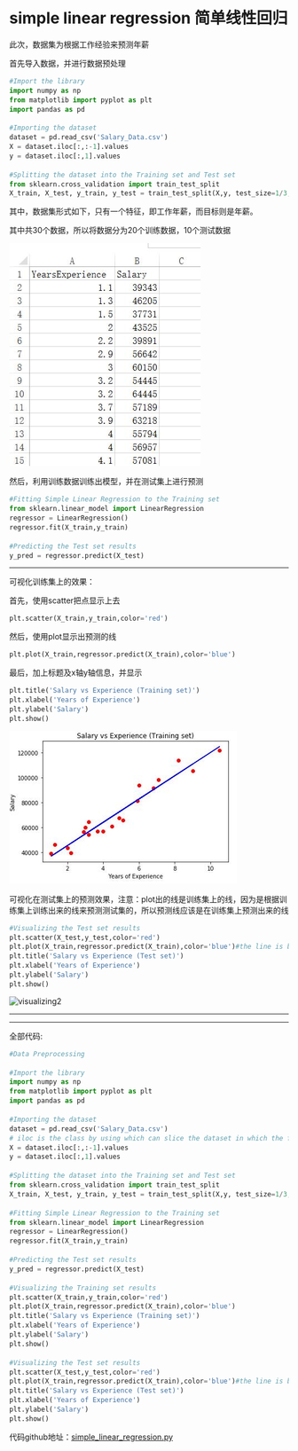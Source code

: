 # simple linear regression 简单线性回归

此次，数据集为根据工作经验来预测年薪

首先导入数据，并进行数据预处理

```python
#Import the library
import numpy as np
from matplotlib import pyplot as plt
import pandas as pd

#Importing the dataset
dataset = pd.read_csv('Salary_Data.csv')
X = dataset.iloc[:,:-1].values
y = dataset.iloc[:,1].values

#Splitting the dataset into the Training set and Test set
from sklearn.cross_validation import train_test_split
X_train, X_test, y_train, y_test = train_test_split(X,y, test_size=1/3, random_state=0 )
```

其中，数据集形式如下，只有一个特征，即工作年薪，而目标则是年薪。

其中共30个数据，所以将数据分为20个训练数据，10个测试数据

![Salary_Data_screenshoot](pic/Salary_Data_screenshoot.jpg)

然后，利用训练数据训练出模型，并在测试集上进行预测

```python
#Fitting Simple Linear Regression to the Training set
from sklearn.linear_model import LinearRegression
regressor = LinearRegression()
regressor.fit(X_train,y_train)

#Predicting the Test set results
y_pred = regressor.predict(X_test)
```

---



可视化训练集上的效果：

首先，使用scatter把点显示上去

```python
plt.scatter(X_train,y_train,color='red')
```

然后，使用plot显示出预测的线

```python
plt.plot(X_train,regressor.predict(X_train),color='blue')

```

最后，加上标题及x轴y轴信息，并显示

```python
plt.title('Salary vs Experience (Training set)')
plt.xlabel('Years of Experience')
plt.ylabel('Salary')
plt.show()
```

![visualizing1](pic\visualizing1.jpg)

可视化在测试集上的预测效果，注意：plot出的线是训练集上的线，因为是根据训练集上训练出来的线来预测测试集的，所以预测线应该是在训练集上预测出来的线

```python
#Visualizing the Test set results
plt.scatter(X_test,y_test,color='red')
plt.plot(X_train,regressor.predict(X_train),color='blue')#the line is based on training set so we don't have to replace this by test set
plt.title('Salary vs Experience (Test set)')
plt.xlabel('Years of Experience')
plt.ylabel('Salary')
plt.show()
```



![visualizing2](C:\Users\Administrator\Dropbox\博客\机器学习-python\02_simple_linear_regression\markdowns\pic\visualizing2.jpg)

---

---

全部代码:

```python
#Data Preprocessing

#Import the library
import numpy as np
from matplotlib import pyplot as plt
import pandas as pd

#Importing the dataset
dataset = pd.read_csv('Salary_Data.csv')
# iloc is the class by using which can slice the dataset in which the first is rows and second is columns
X = dataset.iloc[:,:-1].values
y = dataset.iloc[:,1].values

#Splitting the dataset into the Training set and Test set
from sklearn.cross_validation import train_test_split
X_train, X_test, y_train, y_test = train_test_split(X,y, test_size=1/3, random_state=0 )

#Fitting Simple Linear Regression to the Training set
from sklearn.linear_model import LinearRegression
regressor = LinearRegression()
regressor.fit(X_train,y_train)

#Predicting the Test set results
y_pred = regressor.predict(X_test)

#Visualizing the Training set results
plt.scatter(X_train,y_train,color='red')
plt.plot(X_train,regressor.predict(X_train),color='blue')
plt.title('Salary vs Experience (Training set)')
plt.xlabel('Years of Experience')
plt.ylabel('Salary')
plt.show()

#Visualizing the Test set results
plt.scatter(X_test,y_test,color='red')
plt.plot(X_train,regressor.predict(X_train),color='blue')#the line is based on training set so we don't have to replace this by test set
plt.title('Salary vs Experience (Test set)')
plt.xlabel('Years of Experience')
plt.ylabel('Salary')
plt.show()
```



代码github地址：[simple_linear_regression.py](../resources/simple_linear_regression.py)


